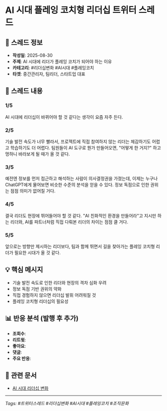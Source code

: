 # AI 시대 플레잉 코치형 리더십 트위터 스레드

## 📝 스레드 정보
- **작성일**: 2025-08-30
- **주제**: AI 시대에 리더가 플레잉 코치가 되어야 하는 이유
- **카테고리**: #리더십변화 #AI시대 #플레잉코치
- **타겟**: 중간관리자, 팀리더, 스타트업 대표

## 🧵 스레드 내용

### 1/5
AI 시대에 리더십이 바뀌어야 할 것 같다는 생각이 요즘 자주 든다.

### 2/5
기술 발전 속도가 너무 빨라서, 프로젝트에 직접 참여하지 않는 리더는 체감하기도 어렵고 학습하기도 더 어렵다. 팀원들이 AI 도구로 뭔가 만들어오면, "어떻게 한 거지?" 하고 멍하니 바라보게 될 때가 올 것 같다.

### 3/5
예전엔 정보를 먼저 접근하고 해석하는 사람이 의사결정권을 가졌는데, 이제는 누구나 ChatGPT에게 물어보면 비슷한 수준의 분석을 얻을 수 있다. 정보 독점으로 인한 권위는 점점 의미가 없어질 거다.

### 4/5
결국 리더도 현장에 뛰어들어야 할 것 같다. "AI 친화적인 환경을 만들어라"고 지시만 하는 리더와, AI를 파트너처럼 직접 다뤄본 리더의 차이는 점점 클 거다.

### 5/5
앞으로는 방향만 제시하는 리더보다, 팀과 함께 뛰면서 길을 찾아가는 플레잉 코치형 리더가 필요한 시대가 올 것 같다.

## 💡 핵심 메시지
- 기술 발전 속도로 인한 리더와 현장의 격차 심화 우려
- 정보 독점 기반 권위의 약화
- 직접 경험하지 않으면 리더십 발휘 어려워질 것
- 플레잉 코치형 리더십의 필요성

## 📊 반응 분석 (발행 후 추가)
- **조회수**: 
- **리트윗**: 
- **좋아요**: 
- **댓글**: 
- **주요 반응**: 

## 🔗 관련 문서
- [AI 시대 리더십 변화](../random-thoughts/ai-era-leadership-transformation.md)

---
*Tags: #트위터스레드 #리더십변화 #AI시대 #플레잉코치 #조직문화*